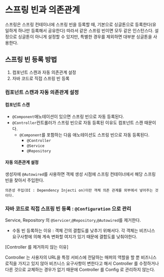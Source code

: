# 스프링 빈과 의존관계

스프링은 스프링 컨테이너에 스프링 빈을 등록할 때, 기본으로 싱글톤으로 등록한다(유일하게 하나만 등록해서 공유한다)
따라서 같은 스프링 빈이면 모두 같은 인스턴스다. 설정으로 싱글톤이 아니게 설정할 수 있지만, 특별한 경우를 제외하면
대부분 싱글톤을 사용한다.

## 스프링 빈 등록 방법

1. 컴포넌트 스캔과 자동 의존관계 설정
2. 자바 코드로 직접 스프링 빈 등록

### 컴포넌트 스캔과 자동 의존관계 설정
#### 컴포넌트 스캔

- `@Component`애노테이션이 있으면 스프링 빈으로 자동 등록된다.
- `@Controller`컨트롤러가 스프링 빈으로 자동 등록된 이유도 컴포넌트 스캔 때문이다.
    - `@Component`를 포함하는 다음 애노테이션도 스프링 빈으로 자동 등록된다.
        - `@Controller`
        - `@Service`
        - `@Repository`
  

#### 자동 의존관계 설정
생성자에 `@Autowired`를 사용하면 객체 생성 시점에 스프링 컨테이너에서 해당 스프링 빈을 찾아서 주입한다.

`의존성 주입(DI : Dependency Injecti on)이란 객체 의존 관계를 외부에서 넣어주는 것이다.`


### 자바 코드로 직접 스프링 빈 등록  : `@Configuration` 으로 관리
Service, Repository 의 `@Servicer`,`@Repository`,`@Autowired`를 제거한다.
 * 수동 빈 등록하는 이유 : 객체 간의 결합도를 낮추기 위해서다.
각 객체는 비즈니스 요구사항에 의해 계속 변화할 여지가 있기 때문에 결합도를 낮춰야한다.

[Controller 를 제거하지 않는 이유]

Controller 는 사용자의 URL을 특정 서비스에 전달하는 매퍼의 역할을 할 뿐 비즈니스 로직을 가지고 있지 않아 
비즈니스 요구사항이 변한다고 해서 Controller 를 수정하거나 다른 것으로 교체하는 경우가 없기 때문에 Controller
를 Config 로 관리하지 않는다.